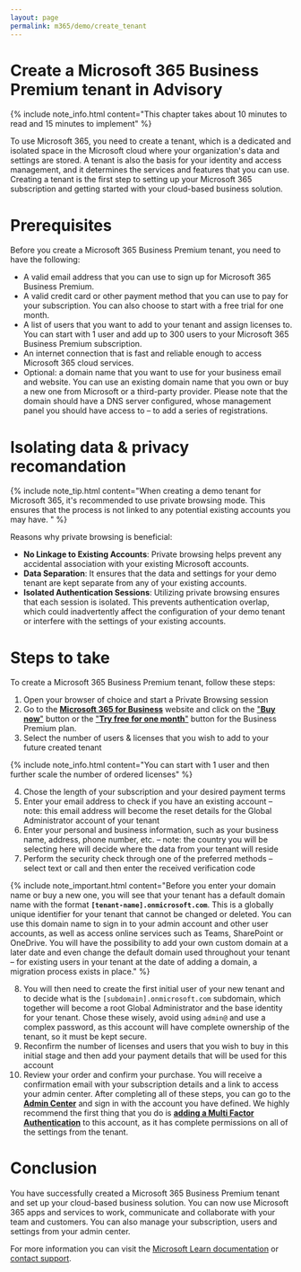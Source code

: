 ```yaml
---
layout: page
permalink: m365/demo/create_tenant
---
```

# Create a Microsoft 365 Business Premium tenant in Advisory

{% include note_info.html content="This chapter takes about 10 minutes to read and 15 minutes to implement" %}

To use Microsoft 365, you need to create a tenant, which is a dedicated and isolated space in the Microsoft cloud where your organization's data and settings are stored. A tenant is also the basis for your identity and access management, and it determines the services and features that you can use. Creating a tenant is the first step to setting up your Microsoft 365 subscription and getting started with your cloud-based business solution.

# Prerequisites

Before you create a Microsoft 365 Business Premium tenant, you need to have the following:
- A valid email address that you can use to sign up for Microsoft 365 Business Premium. 
- A valid credit card or other payment method that you can use to pay for your subscription. You can also choose to start with a free trial for one month.
- A list of users that you want to add to your tenant and assign licenses to. You can start with 1 user and add up to 300 users to your Microsoft 365 Business Premium subscription.
- An internet connection that is fast and reliable enough to access Microsoft 365 cloud services.
- Optional: a domain name that you want to use for your business email and website. You can use an existing domain name that you own or buy a new one from Microsoft or a third-party provider. Please note that the domain should have a DNS server configured, whose management panel you should have access to – to add a series of registrations.

# Isolating data & privacy recomandation 

{% include note_tip.html content="When creating a demo tenant for Microsoft 365, it's recommended to use private browsing mode. This ensures that the process is not linked to any potential existing accounts you may have. " %}

Reasons why private browsing is beneficial:

- **No Linkage to Existing Accounts**: Private browsing helps prevent any accidental association with your existing Microsoft accounts.
- **Data Separation**: It ensures that the data and settings for your demo tenant are kept separate from any of your existing accounts.
- **Isolated Authentication Sessions**: Utilizing private browsing ensures that each session is isolated. This prevents authentication overlap, which could inadvertently affect the configuration of your demo tenant or interfere with the settings of your existing accounts.

# Steps to take

To create a Microsoft 365 Business Premium tenant, follow these steps:

1. Open your browser of choice and start a Private Browsing session
2. Go to the [**Microsoft 365 for Business**](https://www.microsoft.com/en-us/microsoft-365/business) website and click on the ["**Buy now**"](https://go.microsoft.com/fwlink/p/?LinkID=510933&clcid=0x409&culture=en-us&country=us) button or the ["**Try free for one month**"](https://go.microsoft.com/fwlink/p/?LinkID=2147547&clcid=0x409&culture=en-us&country=us) button for the Business Premium plan.
3. Select the number of users & licenses that you wish to add to your future created tenant 

{% include note_info.html content="You can start with 1 user and then further scale the number of ordered licenses" %}

4. Chose the length of your subscription and your desired payment terms 
5. Enter your email address to check if you have an existing account – note: this email address will become the reset details for the Global Administrator account of your tenant
6. Enter your personal and business information, such as your business name, address, phone number, etc. – note: the country you will be selecting here will decide where the data from your tenant will reside
7. Perform the security check through one of the preferred methods – select text or call and then enter the received verification code 

{% include note_important.html content="Before you enter your domain name or buy a new one, you will see that your tenant has a default domain name with the format <strong>`[tenant-name].onmicrosoft.com`</strong>. This is a globally unique identifier for your tenant that cannot be changed or deleted. You can use this domain name to sign in to your admin account and other user accounts, as well as access online services such as Teams, SharePoint or OneDrive. You will have the possibility to add your own custom domain at a later date and even change the default domain used throughout your tenant – for existing users in your tenant at the date of adding a domain, a migration process exists in place." %}

8.	You will then need to create the first initial user of your new tenant and to decide what is the `[subdomain].onmicrosoft.com` subdomain, which together will become a root Global Administrator and the base identity for your tenant. Chose these wisely, avoid using `admin@` and use a complex password, as this account will have complete ownership of the tenant, so it must be kept secure. 
9.	Reconfirm the number of licenses and users that you wish to buy in this initial stage and then add your payment details that will be used for this account
10.	Review your order and confirm your purchase. You will receive a confirmation email with your subscription details and a link to access your admin center.
After completing all of these steps, you can go to the [**Admin Center**](https://admin.microsoft.com) and sign in with the account you have defined. We highly recommend the first thing that you do is [**adding a Multi Factor Authentication**]( https://learn.microsoft.com/en-us/microsoft-365/admin/security-and-compliance/set-up-multi-factor-authentication?view=o365-worldwide) to this account, as it has complete permissions on all of the settings from the tenant.

# Conclusion

You have successfully created a Microsoft 365 Business Premium tenant and set up your cloud-based business solution. You can now use Microsoft 365 apps and services to work, communicate and collaborate with your team and customers. You can also manage your subscription, users and settings from your admin center. 

For more information you can visit the [Microsoft Learn documentation](https://learn.microsoft.com/en-us/microsoft-365/admin/admin-overview/admin-center-overview?view=o365-worldwide) or [contact support]( https://learn.microsoft.com/en-us/microsoft-365/admin/get-help-support?view=o365-worldwide).
